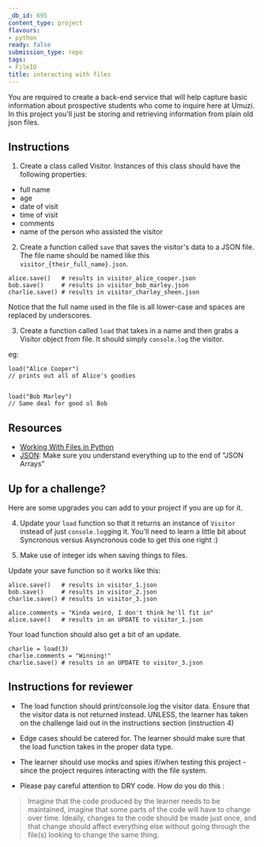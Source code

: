 ```yaml
---
_db_id: 695
content_type: project
flavours:
- python
ready: false
submission_type: repo
tags:
- FileIO
title: interacting with files
---
```


You are required to create a back-end service that will help capture basic information about prospective students who come to inquire here at Umuzi. In this project you'll just be storing and retrieving information from plain old json files.

## Instructions

1. Create a class called Visitor. Instances of this class should have the following properties:

- full name
- age
- date of visit
- time of visit
- comments
- name of the person who assisted the visitor

2. Create a function called `save` that saves the visitor's data to a JSON file. The file name should be named like this `visitor_{their_full_name}.json`.

```
alice.save()   # results in visitor_alice_cooper.json
bob.save()     # results in visitor_bob_marley.json
charlie.save() # results in visitor_charley_sheen.json
```

Notice that the full name used in the file is all lower-case and spaces are replaced by underscores.

3. Create a function called `load` that takes in a name and then grabs a Visitor object from file. It should simply `console.log` the visitor.

eg:

```
load("Alice Cooper")
// prints out all of Alice's goodies


load("Bob Marley")
// Same deal for good ol Bob
```

## Resources

- [Working With Files in Python](https://www.w3schools.com/nodejs/nodejs_filesystem.asp)
- [JSON](https://www.w3schools.com/js/js_json_intro.asp): Make sure you understand everything up to the end of "JSON Arrays"

## Up for a challenge?

Here are some upgrades you can add to your project if you are up for it.

4. Update your `load` function so that it returns an instance of `Visitor` instead of just `console.log`ging it. You'll need to learn a little bit about Syncronous versus Asyncronous code to get this one right :)

5. Make use of integer ids when saving things to files.

Update your save function so it works like this:

```
alice.save()   # results in visitor_1.json
bob.save()     # results in visitor_2.json
charlie.save() # results in visitor_3.json

alice.comments = "Kinda weird, I don't think he'll fit in"
alice.save()   # results in an UPDATE to visitor_1.json
```

Your load function should also get a bit of an update.

```
charlie = load(3)
charlie.comments = "Winning!"
charlie.save() # results in an UPDATE to visitor_3.json
```

## Instructions for reviewer

- The load function should print/console.log the visitor data. Ensure that the visitor data is not returned instead. UNLESS, the learner has taken on the challenge laid out in the instructions section (instruction 4)

- Edge cases should be catered for. The learner should make sure that the load function takes in the proper data type.

- The learner should use mocks and spies if/when testing this project - since the project requires interacting with the file system.

- Please pay careful attention to DRY code. How do you do this :

 > Imagine that the code produced by the learner needs to be maintained, imagine that some parts of the code will have to change over time. Ideally, changes to the code should be made just once, and that change should affect everything else without going through the file(s) looking to change the same thing.
